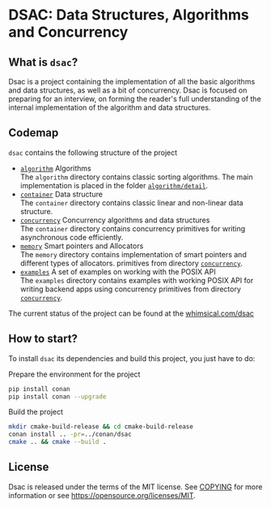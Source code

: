 DSAC: Data Structures, Algorithms and Concurrency
=================================================

What is `dsac`?
---------------

Dsac is a project containing the implementation of all the basic algorithms and data structures, as well as a bit of
concurrency. Dsac is focused on preparing for an interview, on forming the reader's full understanding of the internal
implementation of the algorithm and data structures.

Codemap
-------

`dsac` contains the following structure of the project

* [`algorithm`](dsac/include/dsac/algorithm) Algorithms
  <br /> The `algorithm` directory contains classic sorting algorithms. The main implementation is placed in the
  folder [`algorithm/detail`](dsac/include/dsac/algorithm/detail).
* [`container`](dsac/include/dsac/container) Data structure
  <br /> The `container` directory contains classic linear and non-linear data structure.
* [`concurrency`](dsac/include/dsac/concurrency) Concurrency algorithms and data structures
  <br /> The `container` directory contains concurrency primitives for writing asynchronous code efficiently.
* [`memory`](dsac/include/dsac/memory) Smart pointers and Allocators
  <br /> The `memory` directory contains implementation of smart pointers and different types of allocators.
  primitives from directory [`concurrency`](dsac/include/dsac/concurrency).
* [`examples`](dsac/examples) A set of examples on working with the POSIX API
  <br /> The `examples` directory contains examples with working POSIX API for writing backend apps using concurrency
  primitives from directory [`concurrency`](dsac/include/dsac/concurrency).

The current status of the project can be found at
the [whimsical.com/dsac](https://whimsical.com/dsac-JxDytPofZNmQLZdBoeC3jw)

How to start?
-------------

To install `dsac` its dependencies and build this project, you just have to do:

Prepare the environment for the project

```bash
pip install conan
pip install conan --upgrade
```

Build the project

```bash
mkdir cmake-build-release && cd cmake-build-release
conan install .. -pr=../conan/dsac
cmake .. && cmake --build .
```

License
-------

Dsac is released under the terms of the MIT license. See [COPYING](COPYING) for more
information or see https://opensource.org/licenses/MIT.
